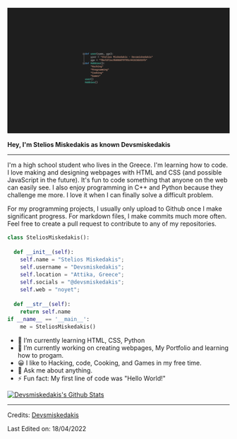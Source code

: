 ![Banner](https://github.com/Devsmiskedakis/Devsmiskedakis/blob/main/facebook%20banner.png)

<strong>Hey, I'm Stelios Miskedakis as known Devsmiskedakis</strong>
<hr>
I'm a high school student who lives in the Greece. I'm learning how to code. I love making and designing webpages with HTML and CSS (and possible JavaScript in the future).  It's fun to code something that anyone on the web can easily see. I also enjoy programming in C++ and Python because they challenge me more. I love it when I can finally solve a difficult problem.

For my programming projects, I usually only upload to Github once I make significant progress. For markdown files, I make commits much more often. Feel free to create a pull request to contribute to any of my repositories.

```python
class SteliosMiskedakis():
    
  def __init__(self):
    self.name = "Stelios Miskedakis";
    self.username = "Devsmiskedakis";
    self.location = "Attika, Greece";
    self.socials = "@devsmiskedakis";
    self.web = "noyet";
  
  def __str__(self):
    return self.name
if __name__ == '__main__':
    me = SteliosMiskedakis()
```


- 🌱 I’m currently learning HTML, CSS, Python
- 🔭 I’m currently working on creating webpages, My Portfolio and learning how to progam.
- 😀 I like to Hacking, code, Cooking, and Games in my free time.
- 💬 Ask me about anything.
- ⚡ Fun fact: My first line of code was "Hello World!"

[![Devsmiskedakis's Github Stats](https://github-readme-stats.vercel.app/api?username=devsmiskedakis)](https://github.com/devsmiskedakis/github-readme-stats)

-----
Credits: [Devsmiskedakis](https://github.com/devsmiskedakis)

Last Edited on: 18/04/2022
